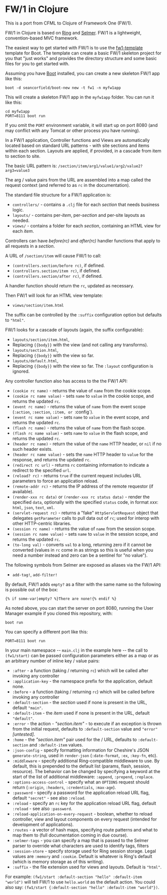 FW/1 in Clojure
===============

This is a port from CFML to Clojure of Framework One (FW/1).

FW/1 in Clojure is based on [Ring](https://github.com/ring-clojure/ring) and [Selmer](https://github.com/yogthos/Selmer).
FW/1 is a lightweight, convention-based MVC framework.

The easiest way to get started with FW/1 is to use the
[fw1-template](https://github.com/framework-one/fw1-template) template
for Boot. The template can create a basic FW/1 skeleton
project for you that "just works" and provides the directory structure
and some basic files for you to get started with. 

Assuming you have [Boot](http://boot-clj.com) installed, you can create a new skeleton FW/1 app like this:

    boot -d seancorfield/boot-new new -t fw1 -n myfw1app

This will create a skeleton FW/1 app in the `myfw1app` folder. You can run it like this:

    cd myfw1app
    PORT=8111 boot run

If you omit the `PORT` environment variable, it will start up on port 8080 (and may conflict with any Tomcat or other process you have running).

In a FW/1 application, Controller functions and Views are automatically located based on standard URL patterns - with site sections and items within each section. Layouts are applied, if provided, in a cascade from item to section to site.

The basic URL pattern is: `/section/item/arg1/value1/arg2/value2?arg3=value3`

The arg / value pairs from the URL are assembled into a map called the request context (and referred to as `rc` in the documentation).

The standard file structure for a FW/1 application is:

* `controllers/` - contains a `.clj` file for each _section_ that needs business logic.
* `layouts/` - contains per-_item_, per-_section_ and per-site layouts as needed.
* `views/` - contains a folder for each _section_, containing an HTML view for each _item_.

Controllers can have _before(rc)_ and _after(rc)_ handler functions that apply to all requests in a _section_.

A URL of `/section/item` will cause FW/1 to call:

* `(controllers.section/before rc)`, if defined.
* `(controllers.section/item rc)`, if defined.
* `(controllers.section/after rc)`, if defined.

A handler function should return the `rc`, updated as necessary.

Then FW/1 will look for an HTML view template:

* `views/section/item.html`

The suffix can be controlled by the `:suffix` configuration option but defaults to `"html"`.

FW/1 looks for a cascade of layouts (again, the suffix configurable):

* `layouts/section/item.html`,
 * Replacing `{{body}}` with the view (and not calling any transforms).
* `layouts/section.html`,
 * Replacing `{{body}}` with the view so far.
* `layouts/default.html`,
 * Replacing `{{body}}` with the view so far. The `:layout` configuration is ignored.

Any controller function also has access to the the FW/1 API:

* `(cookie rc name)` - returns the value of `name` from the cookie scope.
* `(cookie rc name value)` - sets `name` to `value` in the cookie scope, and returns the updated `rc`.
* `(event rc name)` - returns the value of `name` from the event scope (`:action`, `:section`, `:item, or `:config`).
* `(event rc name value)` - sets `name` to `value` in the event scope, and returns the updated `rc`.
* `(flash rc name)` - returns the value of `name` from the flash scope.
* `(flash rc name value)` - sets `name` to `value` in the flash scope, and returns the updated `rc`.
* `(header rc name)` - return the value of the `name` HTTP header, or `nil` if no such header exists.
* `(header rc name value)` - sets the `name` HTTP header to `value` for the response, and returns the updated `rc`.
* `(redirect rc url)` - returns `rc` containing information to indicate a redirect to the specified `url`.
* `(reload? rc)` - returns `true` if the current request includes URL parameters to force an application reload.
* `(remote-addr rc)` - returns the IP address of the remote requestor (if available).
* `(render-xxx rc data)` or `(render-xxx rc status data)` - render the specified `data`, optionally with the specified `status` code, in format _xxx_: `html`, `json`, `text`, `xml`.
* `(servlet-request rc)` - returns a "fake" `HttpServletRequest` object that delegates `getParameter` calls to pull data out of `rc`; used for interop with other HTTP-centric libraries.
* `(session rc name)` - returns the value of `name` from the session scope.
* `(session rc name value)` - sets `name` to `value` in the session scope, and returns the updated `rc`.
* `(to-long val)` - converts `val` to a long, returning zero if it cannot be converted (values in `rc` come in as strings so this is useful when you need a number instead and zero can be a sentinel for "no value").

The following symbols from Selmer are exposed as aliases via the FW/1 API:

* `add-tag!`, `add-filter!`

By default, FW/1 adds `empty?` as a filter with the same name so the following is possible out of the box:

    {% if some-var|empty? %}There are none!{% endif %}

As noted above, you can start the server on port 8080, running the User Manager example if you cloned this repository, with:

    boot run

You can specify a different port like this:

    PORT=8111 boot run

In your main namespace -- `main.clj` in the example here -- the call to `(fw1/start)` can be passed configuration parameters either
as a map or as an arbitrary number of inline key / value pairs:

* `:after` - a function (taking / returning `rc`) which will be called after invoking any controller
* `:application-key` - the namespace prefix for the application, default none.
* `:before` - a function (taking / returning `rc`) which will be called before invoking any controller
* `:default-section` - the _section_ used if none is present in the URL, default `"main"`.
* `:default-item` - the _item_ used if none is present in the URL, default `"default"`.
* `:error` - the action - _"section.item"_ - to execute if an exception is thrown from the initial request, defaults to `:default-section` value and `"error"` _[untested]_.
* `:home` - the _"section.item"_ pair used for the / URL, defaults to `:default-section` and `:default-item` values.
* `:json-config` - specify formatting information for Cheshire's JSON `generate-string`, used in `render-json` (`:date-format`, `:ex`, `:key-fn`, etc).
* `:middleware` - specify additional Ring-compatible middleware to use. By default, this is prepended to the default list (params, flash, session, resource). The behavior can be changed by specifying a keyword at the start of the list of additional middleware: `:append`, `:prepend`, `:replace`.
* `:options-access-control` - specify what an `OPTIONS` request should return (`:origin`, `:headers`, `:credentials`, `:max-age`).
* `:password` - specify a password for the application reload URL flag, default `"secret"` - see also `:reload`.
* `:reload` - specify an `rc` key for the application reload URL flag, default `:reload` - see also `:password`.
* `:reload-application-on-every-request` - boolean, whether to reload controller, view and layout components on every request (intended for development of applications).
* `:routes` - a vector of hash maps, specifying route patterns and what to map them to (full documentation coming in due course).
* `:selmer-tags` - you can specify a map that is passed to the Selmer parser to override what characters are used to identify tags, filters
* `:session-store` - specify storage used for Ring session storage. Legal values are `:memory` and `:cookie`. Default is whatever is Ring's default (which is memory storage as of this writing).
* `:suffix` - the file extension used for views and layouts. Default is `"html"`.

For example: `(fw1/start :default-section "hello" :default-item "world")` will tell FW/1 to use `hello.world` as the default action.
You could also say: `(fw1/start {:default-section "hello" :default-item "world"})`.
